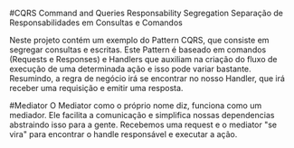 #CQRS Command and Queries Responsability Segregation 
Separação de Responsabilidades em Consultas e Comandos

Neste projeto contém um exemplo do Pattern CQRS, que consiste em segregar consultas e escritas. 
Este Pattern é baseado em comandos (Requests e Responses) e Handlers que auxiliam na criação do fluxo de execução de uma determinada ação e isso pode variar bastante. Resumindo, a regra de negócio irá se encontrar no nosso Handler, que irá receber uma requisição e emitir uma resposta. 

#Mediator
O Mediator como o próprio nome diz, funciona como um mediador. Ele facilita a comunicação e simplifica nossas dependencias abstraindo isso para a gente. Recebemos uma request e o mediator "se vira" para encontrar o handle responsável e executar a ação. 